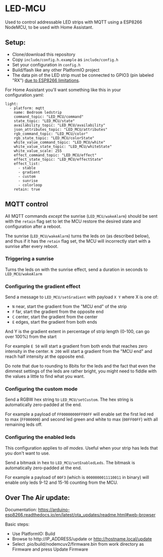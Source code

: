 # LED-MCU

Used to control addressable LED strips with MQTT using a ESP8266 NodeMCU, to be used with Home Assistant.

## Setup:

- Clone/download this repository
- Copy `include/config.h.example` as `include/config.h`
- Set your configuration in `config.h`
- Build/flash like any other PlatformIO project
- The data pin of the LED strip must be connected to GPIO3 (pin labeled "RX") [due to ESP8266 limitations](https://github.com/Makuna/NeoPixelBus/wiki/ESP8266-NeoMethods).

For Home Assistant you'll want something like this in your configuration.yaml:

```
light:
  - platform: mqtt
    name: Bedroom ledstrip
    command_topic: "LED_MCU/command"
    state_topic: "LED_MCU/state"
    availability_topic: "LED_MCU/availability"
    json_attributes_topic: "LED_MCU/attributes"
    rgb_command_topic: "LED_MCU/color"
    rgb_state_topic: "LED_MCU/colorState"
    white_value_command_topic: "LED_MCU/white"
    white_value_state_topic: "LED_MCU/whiteState"
    white_value_scale: 255
    effect_command_topic: "LED_MCU/effect"
    effect_state_topic: "LED_MCU/effectState"
    effect_list: 
      - stable
      - gradient
      - custom
      - sunrise
      - colorloop
    retain: true
```

## MQTT control

All MQTT commands *except* the sunrise (`LED_MCU/wakeAlarm`) should be sent with the `retain` flag set to let the MCU restore the desired state and configuration after a reboot.

The sunrise (`LED_MCU/wakeAlarm`) turns the leds on (as described below), and thus if it has the `retain` flag set, the MCU will incorrectly start with a sunrise after every reboot.

### Triggering a sunrise

Turns the leds on with the sunrise effect, send a duration in seconds to `LED_MCU/wakeAlarm`

### Configuring the gradient effect

Send a message to `LED_MCU/setGradient` with payload `X Y` where X is one of:

- `N` near, start the gradient from the "MCU end" of the strip
- `F` far, start the gradient from the opposite end
- `C` center, start the gradient from the center
- `E` edges, start the gradient from both ends

And Y is the gradient extent in percentage of strip length (0-100, can go over 100%) from the start

For example `E 50` will start a gradient from both ends that reaches zero intensity in the center. `N 200` will start a gradient from the "MCU end" and reach half intensity at the opposite end.

Do note that due to rounding to 8bits for the leds and the fact that even the dimmest settings of the leds are rather bright, you might need to fiddle with the values a little to find what you want.

### Configuring the custom mode

Send a RGBW hex string to `LED_MCU/setCustom`. The hex string is automatically zero-padded at the end.

For example a payload of `FF00000000FF00FF` will enable set the first led red to max (`FF000000`) and second led green and white to max (`00FF00FF`) with all remaining leds off.

### Configuring the enabled leds

This configuration applies to *all modes*. Useful when your strip has leds that you don't want to use.

Send a bitmask in hex to `LED_MCU/setEnabledLeds`. The bitmask is automatically zero-padded at the end.

For example a payload of `00F3` (which is `0000000011110011` in binary) will enable only leds 9-12 and 15-16 counting from the MCU.

## Over The Air update:

Documentation: https://arduino-esp8266.readthedocs.io/en/latest/ota_updates/readme.html#web-browser

Basic steps:

- Use PlatformIO: Build
- Browse to http://IP_ADDRESS/update or http://hostname.local/update
- Select .pio/build/nodemcuv2/firmware.bin from work directory as Firmware and press Update Firmware
